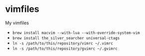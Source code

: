 # vimfiles
My vimfiles

- `brew install macvim --with-lua --with-override-system-vim`
- `brew install the_silver_searcher universal-ctags`
- `ln -s /path/to/this/repository/vimrc ~/.vimrc`
- `ln -s /path/to/this/repository/gvimrc ~/.gvimrc`
